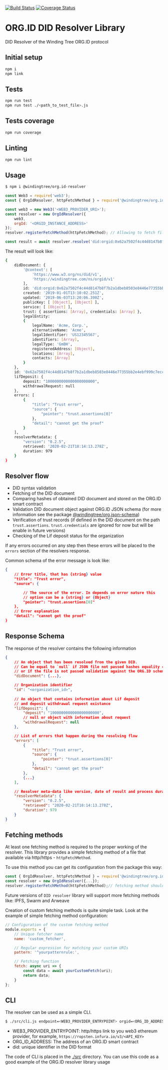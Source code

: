 [![Build Status](https://travis-ci.org/windingtree/org.id-resolver.svg?branch=master)](https://travis-ci.org/windingtree/org.id-resolver)
[![Coverage Status](https://coveralls.io/repos/github/windingtree/org.id-resolver/badge.svg?branch=master)](https://coveralls.io/github/windingtree/org.id-resolver?branch=master&v=2.0) 

# ORG.ID DID Resolver Library

DID Resolver of the Winding Tree ORG.ID protocol

## Initial setup  

```bash
npm i
npm link
```

## Tests

```bash
npm run test
npm run test ./<path_to_test_file>.js
``` 

## Tests coverage  

```bash
npm run coverage
``` 

## Linting

```bash
npm run lint

```

## Usage

```bash
$ npm i @windingtree/org.id-resolver
```


```javascript
const Web3 = require('web3');
const { OrgIdResolver, httpFetchMethod } = require('@windingtree/org.id-resolver');

const web3 = new Web3('<WEB3_PROVIDER_URI>');
const resolver = new OrgIdResolver({
    web3, 
    orgId: '<ORGID_INSTANCE_ADDRESS>'
});
resolver.registerFetchMethod(httpFetchMethod); // Allowing to fetch files from the web

const result = await resolver.resolve('did:orgid:0x62a7502f4c44d8147b8f7b2a1dbeb8503e8446e77355bb2e4ebf999c7ecc5808');
```

The result will look like:

```bash
{
    didDocument: {
        '@context': [
            'https://www.w3.org/ns/did/v1',
            'https://windingtree.com/ns/orgid/v1' 
        ],
        id: 'did:orgid:0x62a7502f4c44d8147b8f7b2a1dbeb8503e8446e77355bb2e4ebf999c7ecc5808',
        created: '2019-01-01T13:10:02.251Z',
        updated: '2019-06-03T13:20:06.398Z',
        publicKey: [ [Object], [Object] ],
        service: [ [Object] ],
        trust: { assertions: [Array], credentials: [Array] },
        legalEntity:
        {
            legalName: 'Acme, Corp.',
            alternativeName: 'Acme',
            legalIdentifier: 'US12345567',
            identifiers: [Array],
            legalType: 'GmBH',
            registeredAddress: [Object],
            locations: [Array],
            contacts: [Array] 
        } 
    },
    id: '0x62a7502f4c44d8147b8f7b2a1dbeb8503e8446e77355bb2e4ebf999c7ecc5808',
    lifDeposit: {
        deposit: "1000000000000000000000",
        withdrawalRequest: null
    },
    errors: [
        {
            "title": "Trust error",
            "source": {
                "pointer": "trust.assertions[0]"
            },
            "detail": "cannot get the proof"
        }
    ],
    resolverMetadata: {
        "version": "0.2.5",
        retrieved: '2020-02-21T18:14:13.278Z',
        duration: 979 
    }
}
```

## Resolver flow

- DID syntax validation
- Fetching of the DID document
- Comparing hashes of obtained DID document and stored on the ORG.ID smart contract
- Validation DID document object against ORG.ID JSON schema (for more information see the package [@windingtree/org.json-schema](https://github.com/windingtree/org.json-schema))
- Verification of trust records (if defined in the DID document on the path `trust.assertions`. `trust.credentials` are ignored for now but will be enable in future versions)
- Checking of the Lif deposit status for the organization

If any errors occurred on any step then these errors will be placed to the `errors` section of the resolvers response.

Common schema of the error message is look like:

```json
{
    // Error title, that has {string} value
    "title": "Trust error",
    "source": {

        // The source of the error. In depends on error nature this
        // option can be a {string} or {Object}
        "pointer": "trust.assertions[0]"
    },
    // Error explanation
    "detail": "cannot get the proof"
}
```

## Response Schema

The response of the resolver contains the following information  

```json
{
    // An object that has been resolved from the given DID. 
    // Can be equal to `null` if JSON file not passed hashes equality check 
    // or if the file is not passed validation against the ORG.ID schema
    "didDocument": {...},

    // Organization identifier
    "id": "<organization_id>",
    
    // An object that contains information about Lif deposit 
    // and deposit withdrawal request existance
    "lifDeposit": {
        "deposit": "1000000000000000000000",
        // null or object with information about request
        "withdrawalRequest": null
    },

    // List of errors that happen during the resolving flow
    "errors": [
        {
            "title": "Trust error",
            "source": {
                "pointer": "trust.assertions[0]"
            },
            "detail": "cannot get the proof"
        },
        {...}
    ],

    // Resolver meta-data like version, date of result and process duration
    "resolverMetadata": {
        "version": "0.2.5",
        "retrieved": "2020-02-21T18:14:13.278Z",
        "duration": 979 
    }
}
```

## Fetching methods

At least one fetching method is required to the proper working of the resolver. 
This library provides a simple fetching method of a file that available via http/https - `httpFetchMethod`.

To use this method you can get its configuration from the package this way:  

```javascript
const { OrgIdResolver, httpFetchMethod } = require('@windingtree/org.id-resolver');
const resolver = new OrgIdResolver({...});
resolver.registerFetchMethod(httpFetchMethod);// fetching method should be registered
```

Future versions of `DID resolver` library will support more fetching methods like: 
IPFS, Swarm and Arweave

Creation of custom fetching methods is quite simple task. Look at the example of simple fetching method configuration:

```javascript
// Configuration of the custom fetching method
module.exports = {
    // Unique fetcher name
    name: 'custom_fetcher',

    // Regular expression for matching your custom URIs
    pattern: '^yourpatternrule:',

    // Fetching function
    fetch: async uri => {
        const data = await yourCustomFetch(uri);
        return data;
    }
};
```

## CLI

The resolver can be used as a simple CLI. 

```bash
$ ./src/cli.js endpoint=<WEB3_PROVIDER_ENTRYPOINT> orgid=<ORG_ID_ADDRESS> did=did:orgid:0x6d98103810d50b3711ea81c187a48245109ba094644ddbc54f8d0c4c
```

- WEB3_PROVIDER_ENTRYPOINT: http/https link to you web3 ethereum provider, for example, `https://ropsten.infura.io/v3/<API_KEY>`
- ORG_ID_ADDRESS: The address of an ORG.ID smart contract
- did: unique identifier in the DID format

The code of CLI is placed in the [./src](./src/cli.js) directory. You can use this code as a good example of the ORG.ID resolver library usage
